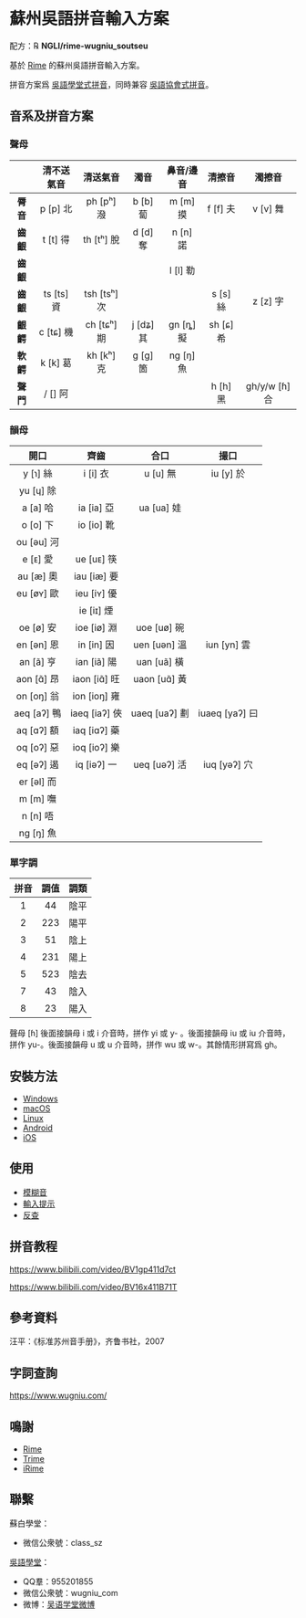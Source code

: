 # 蘇州吳語拼音輸入方案

配方：℞ **NGLI/rime-wugniu_soutseu**

基於 [Rime](https://rime.im/) 的蘇州吳語拼音輸入方案。

拼音方案爲 [吳語學堂式拼音](https://github.com/NGLI/rime-wugniu_soutseu#音系及拼音方案)，同時兼容 [吳語協會式拼音](http://wu-chinese.com/romanization/)。

## 音系及拼音方案

### 聲母

|          |  清不送氣音  |    清送氣音    |    濁音     |  鼻音/邊音  |   清擦音    |     濁擦音      |
| :------: | :----------: | :------------: | :---------: | :---------: | :---------: |   :---------:   |
| **脣音** |  p \[p\] 北  |  ph \[pʰ\] 潑  | b \[b\] 蔔  | m \[m\] 摸  | f \[f\] 夫  |   v \[v\] 舞    |
| **齒齦** |  t \[t\] 得  |  th \[tʰ\] 脫  | d \[d\] 奪  | n \[n\] 諾  |             |                 |
| **齒齦** |              |                |             | l \[l\] 勒  |             |                 |
| **齒齦** | ts \[ts\] 資 | tsh \[tsʰ\] 次 |             |             | s \[s\] 絲  |   z \[z\] 字    |
| **齦齶** | c \[tɕ\] 機  | ch \[tɕʰ\] 期  | j \[dʑ\] 其 | gn \[ȵ\] 擬 | sh \[ɕ\] 希 |                 |
| **軟齶** |  k \[k\] 葛  |  kh \[kʰ\] 克  | g \[ɡ\] 箇  | ng \[ŋ\] 魚 |             |                 |
| **聲門** |  / \[\] 阿   |                |             |             | h \[h\] 黑  | gh/y/w \[ɦ\] 合 |

### 韻母

|     開口      |      齊齒       |      合口       |       撮口       |
| :-----------: | :-------------: | :-------------: | :--------------: |
|  y \[ɿ\] 絲   |   i \[i\] 衣    |   u \[u\] 無    |   iu \[y\] 於    |
|  yu \[ɥ\] 除  |                 |                 |                  |
|  a \[a\] 哈   |  ia \[ia\] 亞   |  ua \[ua\] 娃   |                  |
|  o \[o\] 下   |  io \[io\] 靴   |                 |                  |
| ou \[əu\] 河  |                 |                 |                  |
|  e \[ᴇ\] 愛   |  ue \[uᴇ\] 筷   |                 |                  |
|  au \[æ\] 奧  |  iau \[iæ\] 要  |                 |                  |
| eu \[øʏ\] 歐  |  ieu \[iʏ\] 優  |                 |                  |
|               |  ie \[iɪ\] 煙   |                 |                  |
|  oe \[ø\] 安  |  ioe \[iø\] 淵  |  uoe \[uø\] 碗  |                  |
| en \[ən\] 恩  |  in \[in\] 因   | uen \[uən\] 溫  |  iun \[yn\] 雲   |
|  an \[ã\] 亨  |  ian \[iã\] 陽  |  uan \[uã\] 橫  |                  |
| aon \[ɑ̃\] 昂  | iaon \[iɑ̃\] 旺  | uaon \[uɑ̃\] 黃  |                  |
| on \[oŋ\] 翁  | ion \[ioŋ\] 雍  |                 |                  |
| aeq \[aʔ\] 鴨 | iaeq \[iaʔ\] 俠 | uaeq \[uaʔ\] 劃 | iuaeq \[yaʔ\] 曰 |
| aq \[ɑʔ\] 額  | iaq \[iɑʔ\] 藥  |                 |                  |
| oq \[oʔ\] 惡  | ioq \[ioʔ\] 樂  |                 |                  |
| eq \[əʔ\] 遏  |  iq \[iəʔ\] 一  | ueq \[uəʔ\] 活  |  iuq \[yəʔ\] 穴  |
| er \[əl\] 而  |                 |                 |                  |
|  m \[m\] 嘸   |                 |                 |                  |
|  n \[n\] 唔   |                 |                 |                  |
|  ng \[ŋ\] 魚  |                 |                 |                  |

### 單字調

| 拼音 | 調值 | 調類 |
| :--: | :--: | :--: |
|  1   |  44  | 陰平 |
|  2   | 223  | 陽平 |
|  3   |  51  | 陰上 |
|  4   | 231  | 陽上 |
|  5   | 523  | 陰去 |
|  7   |  43  | 陰入 |
|  8   |  23  | 陽入 |

聲母 \[ɦ\] 後面接韻母 i 或 i 介音時，拼作 yi 或 y- 。後面接韻母 iu 或 iu 介音時，拼作 yu-。後面接韻母 u 或 u 介音時，拼作 wu 或 w-。其餘情形拼寫爲 gh。

## 安裝方法

- [Windows](https://ngli.github.io/安装方法/Windows.html)
- [macOS](https://ngli.github.io/安装方法/macOS.html)
- [Linux](https://ngli.github.io/安装方法/Linux.html)
- [Android](https://ngli.github.io/安装方法/Android.html)
- [iOS](https://ngli.github.io/安装方法/iOS.html)

## 使用

- [模糊音](https://ngli.github.io/使用/模糊音.html)
- [輸入提示](https://ngli.github.io/使用/输入提示.html)
- [反查](https://ngli.github.io/使用/反查.html)

## 拼音教程

https://www.bilibili.com/video/BV1gp411d7ct

https://www.bilibili.com/video/BV16x411B71T

## 參考資料

汪平：《标准苏州音手册》，齐鲁书社，2007

## 字詞查詢

https://www.wugniu.com/

## 鳴謝

- [Rime](https://rime.im/)
- [Trime](https://github.com/osfans/trime)
- [iRime](https://github.com/jimmy54/iRime)

## 聯繫

蘇白學堂：

- 微信公衆號：class_sz

[吳語學堂](https://www.wugniu.com/)：

- QQ羣：955201855
- 微信公衆號：wugniu_com
- 微博：[吴语学堂微博](https://weibo.com/u/6541762299)
